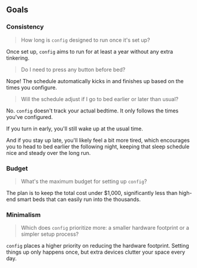 ## Goals

### Consistency

> How long is `config` designed to run once it's set up?

Once set up, `config` aims to run for at least a year without any extra tinkering.

> Do I need to press any button before bed?

Nope! The schedule automatically kicks in and finishes up based on the times you configure.

> Will the schedule adjust if I go to bed earlier or later than usual?

No. `config` doesn't track your actual bedtime. It only follows the times you've configured.

If you turn in early, you'll still wake up at the usual time.

And if you stay up late, you'll likely feel a bit more tired, which encourages you to head to bed earlier the following night, keeping that sleep schedule nice and steady over the long run.

### Budget

> What's the maximum budget for setting up `config`?

The plan is to keep the total cost under $1,000, significantly less than high-end smart beds that can easily run into the thousands.

### Minimalism

> Which does `config` prioritize more: a smaller hardware footprint or a simpler setup process?

`config` places a higher priority on reducing the hardware footprint. Setting things up only happens once, but extra devices clutter your space every day.
